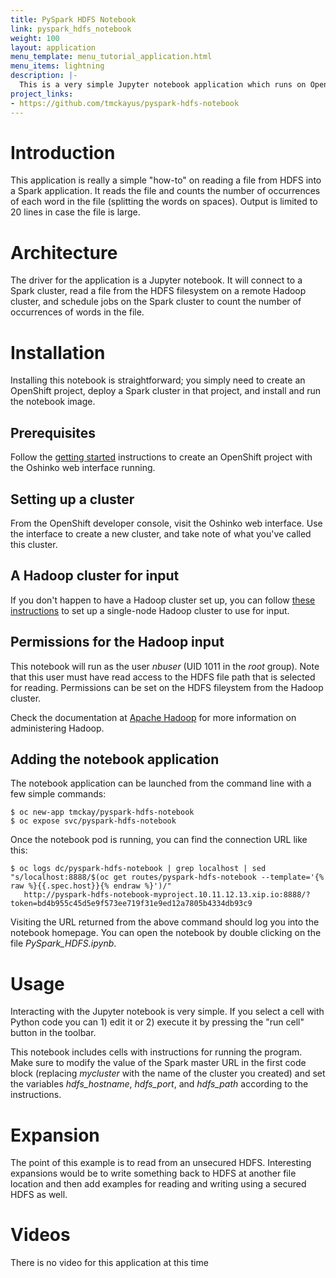 ```yaml
---
title: PySpark HDFS Notebook
link: pyspark_hdfs_notebook
weight: 100
layout: application
menu_template: menu_tutorial_application.html
menu_items: lightning
description: |-
  This is a very simple Jupyter notebook application which runs on OpenShift. It shows how to read a file from a remote HDFS filesystem with PySpark.
project_links:
- https://github.com/tmckayus/pyspark-hdfs-notebook
---
```


<h1 id="introduction">Introduction</h1>

This application is really a simple "how-to" on reading a file
from HDFS into a Spark application. It reads the file and counts
the number of occurrences of each word in the file (splitting the
words on spaces). Output is limited to 20 lines in case the file
is large.

<h1 id="architecture">Architecture</h1>

The driver for the application is a Jupyter notebook. It will
connect to a Spark cluster, read a file from the HDFS filesystem
on a remote Hadoop cluster, and schedule jobs on the Spark cluster
to count the number of occurrences of words in the file.

<h1 id="installation">Installation</h1>

Installing this notebook is straightforward; you simply need to
create an OpenShift project, deploy a Spark cluster in that project, and
install and run the notebook image.

## Prerequisites

Follow the [getting started](http://radanalytics.io/get-started) instructions
to create an OpenShift project with the Oshinko web interface running.

## Setting up a cluster

From the OpenShift developer console, visit the Oshinko web interface. Use the
interface to create a new cluster, and take note of what you've called this
cluster.

## A Hadoop cluster for input ##

If you don't happen to have a Hadoop cluster set up, you can follow
[these instructions](https://hadoop.apache.org/docs/r2.7.1/hadoop-project-dist/hadoop-common/SingleCluster.html)
to set up a single-node Hadoop cluster to use for input.

## Permissions for the Hadoop input ##

This notebook will run as the user *nbuser* (UID 1011 in the *root* group). Note that this user must
have read access to the HDFS file path that is selected for reading.  Permissions can be set on
the HDFS fileystem from the Hadoop cluster.

Check the documentation at [Apache Hadoop](http://hadoop.apache.org/) for more information on
administering Hadoop.

## Adding the notebook application

The notebook application can be launched from the command line with a few
simple commands:

```
$ oc new-app tmckay/pyspark-hdfs-notebook
$ oc expose svc/pyspark-hdfs-notebook
```

Once the notebook pod is running, you can find the connection URL like this:

```
$ oc logs dc/pyspark-hdfs-notebook | grep localhost | sed "s/localhost:8888/$(oc get routes/pyspark-hdfs-notebook --template='{% raw %}{{.spec.host}}{% endraw %}')/"
   http://pyspark-hdfs-notebook-myproject.10.11.12.13.xip.io:8888/?token=bd4b955c45d5e9f573ee719f31e9ed12a7805b4334db93c9
```

Visiting the URL returned from the above command should log you into the notebook homepage.
You can open the notebook by double clicking on the file *PySpark_HDFS.ipynb*.

<h1 id="usage">Usage</h1>

Interacting with the Jupyter notebook is very simple. If you select a cell
with Python code you can 1) edit it or 2) execute it by pressing the "run cell"
button in the toolbar.

This notebook includes cells with instructions for running the program. Make
sure to modify the value of the Spark master URL in the first code block
(replacing *mycluster* with the name of the cluster you created) and
set the variables *hdfs_hostname*, *hdfs_port*, and *hdfs_path* according
to the instructions.

<h1 id="expansion">Expansion</h1>

The point of this example is to read from an unsecured HDFS. Interesting
expansions would be to write something back to HDFS at another file location
and then add examples for reading and writing using a secured HDFS as well.

<h1 id="videos">Videos</h1>

There is no video for this application at this time
